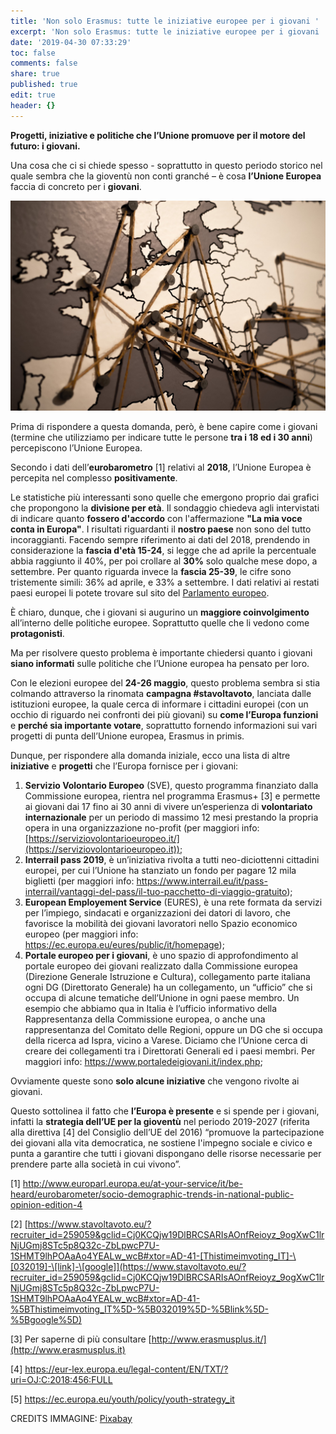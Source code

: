 ```yaml
---
title: 'Non solo Erasmus: tutte le iniziative europee per i giovani '
excerpt: 'Non solo Erasmus: tutte le iniziative europee per i giovani '
date: '2019-04-30 07:33:29'
toc: false
comments: false
share: true
published: true
edit: true
header: {}
---
```

**Progetti, iniziative e politiche che l’Unione promuove per il motore del futuro: i giovani.**

Una cosa che ci si chiede spesso - soprattutto in questo periodo storico nel quale sembra che la gioventù non conti granché – è cosa **l’Unione Europea** faccia di concreto per i **giovani**.

![](/assets/images/foto-theandrasbarta.jpg)

Prima di rispondere a questa domanda, però, è bene capire come i giovani (termine che utilizziamo per indicare tutte le persone **tra i 18 ed i 30 anni**) percepiscono l’Unione Europea.

Secondo i dati dell’**eurobarometro** \[1] relativi al **2018**, l’Unione Europea è percepita nel complesso **positivamente**. 

Le statistiche più interessanti sono quelle che emergono proprio dai grafici che propongono la **divisione per età**. Il sondaggio chiedeva agli intervistati di indicare quanto **fossero d'accordo** con l'affermazione **"La mia voce conta in Europa"**. I risultati riguardanti il **nostro paese** non sono del tutto incoraggianti. Facendo sempre riferimento ai dati del 2018, prendendo in considerazione la **fascia d'età 15-24**, si legge che ad aprile la percentuale abbia raggiunto il 40%, per poi crollare al **30%** solo qualche mese dopo, a settembre. Per quanto riguarda invece la **fascia 25-39**, le cifre sono tristemente simili: 36% ad aprile, e 33% a settembre.  I dati relativi ai restati paesi europei li potete trovare sul sito del [Parlamento europeo](http://www.europarl.europa.eu/at-your-service/it/be-heard/eurobarometer/socio-demographic-trends-in-national-public-opinion-edition-4).

È chiaro, dunque, che i giovani si augurino un **maggiore coinvolgimento** all’interno delle politiche europee. Soprattutto quelle che li vedono come **protagonisti**.

Ma per risolvere questo problema è importante chiedersi quanto i giovani **siano informati** sulle politiche che l’Unione europea ha pensato per loro.

Con le elezioni europee del **24-26 maggio**, questo problema sembra si stia colmando attraverso la rinomata **campagna #stavoltavoto**, lanciata dalle istituzioni europee, la quale cerca di informare i cittadini europei (con un occhio di riguardo nei confronti dei più giovani) su **come l’Europa funzioni** e **perché sia importante votare**, soprattutto fornendo informazioni sui vari progetti di punta dell’Unione europea, Erasmus in primis.

Dunque, per rispondere alla domanda iniziale, ecco una lista di altre **iniziative** e **progetti** che l’Europa fornisce per i giovani:

1. **Servizio Volontario Europeo** (SVE), questo programma finanziato dalla Commissione europea, rientra nel programma Erasmus+ \[3] e permette ai giovani dai 17 fino ai 30 anni di vivere un’esperienza di **volontariato internazionale** per un periodo di massimo 12 mesi prestando la propria opera in una organizzazione no-profit (per maggiori info: [https://serviziovolontarioeuropeo.it/](https://serviziovolontarioeuropeo.it));
2. **Interrail pass 2019**, è un’iniziativa rivolta a tutti neo-diciottenni cittadini europei, per cui l’Unione ha stanziato un fondo per pagare 12 mila biglietti (per maggiori info: <https://www.interrail.eu/it/pass-interrail/vantaggi-del-pass/il-tuo-pacchetto-di-viaggio-gratuito>);
3. **European Employement Service** (EURES), è una rete formata da servizi per l’impiego, sindacati e organizzazioni dei datori di lavoro, che favorisce la mobilità dei giovani lavoratori nello Spazio economico europeo (per maggiori info: <https://ec.europa.eu/eures/public/it/homepage>);
4. **Portale europeo per i giovani**, è uno spazio di approfondimento al portale europeo dei giovani realizzato dalla Commissione europea (Direzione  Generale Istruzione e  Cultura), collegamento parte italiana ogni DG (Direttorato Generale) ha un collegamento, un “ufficio” che si occupa di alcune tematiche dell’Unione in ogni paese membro. Un esempio che abbiamo qua in Italia è l’ufficio informativo della Rappresentanza della Commissione europea, o anche una rappresentanza del Comitato delle Regioni, oppure un DG che si occupa della ricerca ad Ispra, vicino a Varese. Diciamo che l’Unione cerca di creare dei collegamenti tra i Direttorati Generali ed i paesi membri. Per maggiori info: <https://www.portaledeigiovani.it/index.php>;

Ovviamente queste sono **solo alcune iniziative** che vengono rivolte ai giovani. 

Questo sottolinea il fatto che **l’Europa è presente** e si spende per i giovani, infatti la **strategia dell’UE per la gioventù** nel periodo 2019-2027 (riferita alla direttiva \[4] del Consiglio dell’UE del 2016) “promuove la partecipazione dei giovani alla vita democratica, ne sostiene l'impegno sociale e civico e punta a garantire che tutti i giovani dispongano delle risorse necessarie per prendere parte alla società in cui vivono”. 

\[1] <http://www.europarl.europa.eu/at-your-service/it/be-heard/eurobarometer/socio-demographic-trends-in-national-public-opinion-edition-4>

\[2] \[https://www.stavoltavoto.eu/?recruiter_id=259059&gclid=Cj0KCQjw19DlBRCSARIsAOnfReioyz_9ogXwC1lrNjUGmj8STc5p8Q32c-ZbLpwcP7U-1SHMT9lhPOAaAo4YEALw_wcB#xtor=AD-41-[Thistimeimvoting_IT]-\[032019]-\[link]-\[google]](https://www.stavoltavoto.eu/?recruiter_id=259059&gclid=Cj0KCQjw19DlBRCSARIsAOnfReioyz_9ogXwC1lrNjUGmj8STc5p8Q32c-ZbLpwcP7U-1SHMT9lhPOAaAo4YEALw_wcB#xtor=AD-41-%5BThistimeimvoting_IT%5D-%5B032019%5D-%5Blink%5D-%5Bgoogle%5D) 

\[3] Per saperne di più consultare [http://www.erasmusplus.it/](http://www.erasmusplus.it) 

\[4] <https://eur-lex.europa.eu/legal-content/EN/TXT/?uri=OJ:C:2018:456:FULL>

\[5] <https://ec.europa.eu/youth/policy/youth-strategy_it>

CREDITS IMMAGINE: [Pixabay](https://pixabay.com/it/photos/mondo-europa-mappa-connessioni-1264062/)
